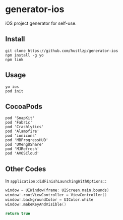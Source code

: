 # generator-ios

iOS project generator for self-use.

## Install

```
git clone https://github.com/hustlzp/generator-ios
npm install -g yo
npm link
```

## Usage

```
yo ios
pod init
```

## CocoaPods

```
pod 'SnapKit'
pod 'Fabric'
pod 'Crashlytics'
pod 'Alamofire'
pod 'ionicons'
pod 'MBProgressHUD'
pod 'UMengUShare'
pod 'MJRefresh'
pod 'AVOSCloud'
```

## Other Codes

In `application:didFinishLaunchingWithOptions:`:

```swift
window = UIWindow(frame: UIScreen.main.bounds)
window!.rootViewController = ViewController()
window!.backgroundColor = UIColor.white
window!.makeKeyAndVisible()

return true
```